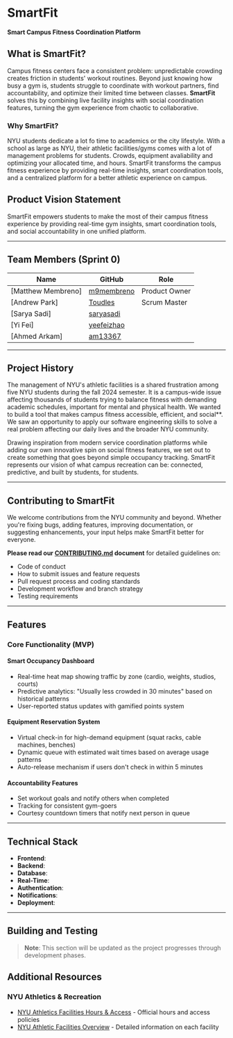 # SmartFit

**Smart Campus Fitness Coordination Platform**

## What is SmartFit?

Campus fitness centers face a consistent problem: unpredictable crowding creates friction in students' workout routines. Beyond just knowing how busy a gym is, students struggle to coordinate with workout partners, find accountability, and optimize their limited time between classes. **SmartFit** solves this by combining live facility insights with social coordination features, turning the gym experience from chaotic to collaborative.

### Why SmartFit?

NYU students dedicate a lot fo time to academics or the city lifestyle. With a school as large as NYU, their athletic facilities/gyms comes with a lot of management problems for students. Crowds, equipment avaliability and optimizing your allocated time, and hours.  SmartFit transforms the campus fitness experience by providing real-time insights, smart coordination tools, and a centralized platform for a better athletic experience on campus.

## Product Vision Statement

SmartFit empowers students to make the most of their campus fitness experience by providing real-time gym insights, smart coordination tools, and social accountability in one unified platform.

---

## Team Members (Sprint 0)

| Name | GitHub | Role |
|------|--------|------|
| [Matthew Membreno] | [m9membreno](https://github.com/m9membreno) | Product Owner |
| [Andrew Park] | [Toudles](https://github.com/Toudles) | Scrum Master |
| [Sarya Sadi] | [saryasadi](https://github.com/saryasadi) |  |
| [Yi Fei] | [yeefeizhao](https://github.com/yeefeizhao) |  |
| [Ahmed Arkam] | [am13367](https://github.com/am13367) |  |

---

## Project History

The management of NYU's athletic facilities is a shared frustration among five NYU students during the fall 2024 semester. It is a campus-wide issue affecting thousands of students trying to balance fitness with demanding academic schedules, important for mental and physical health. We wanted to build a tool that makes campus fitness accessible, efficient, and social**. We saw an opportunity to apply our software engineering skills to solve a real problem affecting our daily lives and the broader NYU community.

Drawing inspiration from modern service coordination platforms while adding our own innovative spin on social fitness features, we set out to create something that goes beyond simple occupancy tracking. SmartFit represents our vision of what campus recreation can be: connected, predictive, and built by students, for students.

---

## Contributing to SmartFit

We welcome contributions from the NYU community and beyond. Whether you're fixing bugs, adding features, improving documentation, or suggesting enhancements, your input helps make SmartFit better for everyone.

**Please read our [CONTRIBUTING.md](./CONTRIBUTING.md) document** for detailed guidelines on:
- Code of conduct
- How to submit issues and feature requests
- Pull request process and coding standards
- Development workflow and branch strategy
- Testing requirements

---

## Features

### Core Functionality (MVP)

#### Smart Occupancy Dashboard
- Real-time heat map showing traffic by zone (cardio, weights, studios, courts)
- Predictive analytics: "Usually less crowded in 30 minutes" based on historical patterns
- User-reported status updates with gamified points system

#### Equipment Reservation System
- Virtual check-in for high-demand equipment (squat racks, cable machines, benches)
- Dynamic queue with estimated wait times based on average usage patterns
- Auto-release mechanism if users don't check in within 5 minutes

#### Accountability Features
- Set workout goals and notify others when completed
- Tracking for consistent gym-goers
- Courtesy countdown timers that notify next person in queue

---

## Technical Stack

- **Frontend**: 
- **Backend**: 
- **Database**: 
- **Real-Time**: 
- **Authentication**: 
- **Notifications**:
- **Deployment**: 

---

## Building and Testing

> **Note**: This section will be updated as the project progresses through development phases.

## Additional Resources

### NYU Athletics & Recreation
- [NYU Athletics Facilities Hours & Access](https://gonyuathletics.com/sports/2021/2/25/nyu-athletics-facilities-hours-access.aspx) - Official hours and access policies
- [NYU Athletic Facilities Overview](https://gonyuathletics.com/sports/2024/1/29/landing-page-facilities-draft.aspx) - Detailed information on each facility
